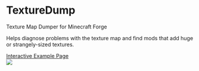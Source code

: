# TextureDump
Texture Map Dumper for Minecraft Forge

Helps diagnose problems with the texture map and find mods that add huge or strangely-sized textures.

[Interactive Example Page  
![](https://mezz.github.io/TextureDump/textures_mipmap_0.png)](https://mezz.github.io/TextureDump/textures_mipmap_0.html)
